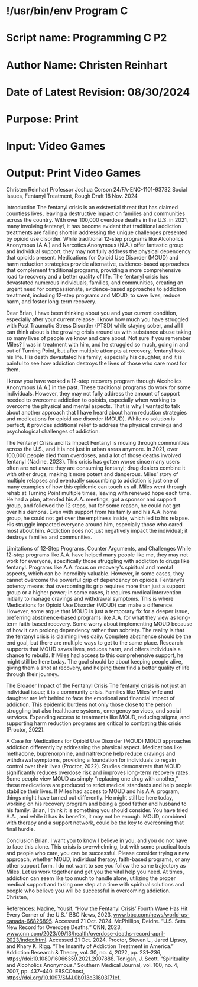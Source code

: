 # !/usr/bin/env Program C
# Script name: Programming C P2
# Author Name: Christen Reinhart
# Date of Latest Revision: 08/30/2024
# Purpose: Print
# Input: Video Games
# Output: Print Video Games

Christen Reinhart
Professor Joshua Corson
24/FA-ENC-1101-93732
Social Issues, Fentanyl Treatment, Rough Draft
18 Nov. 2024

Introduction
The fentanyl crisis is an existential threat that has claimed countless lives, leaving a destructive impact on families and communities across the country. With over 100,000 overdose deaths in the U.S. in 2021, many involving fentanyl, it has become evident that traditional addiction treatments are falling short in addressing the unique challenges presented by opioid use disorder. While traditional 12-step programs like Alcoholics Anonymous (A.A.) and Narcotics Anonymous (N.A.) offer fantastic group and individual support, they may not fully address the physical dependency that opioids present. Medications for Opioid Use Disorder (MOUD) and harm reduction strategies provide alternative, evidence-based approaches that complement traditional programs, providing a more comprehensive road to recovery and a better quality of life. The fentanyl crisis has devastated numerous individuals, families, and communities, creating an urgent need for compassionate, evidence-based approaches to addiction treatment, including 12-step programs and MOUD, to save lives, reduce harm, and foster long-term recovery.

Dear Brian,
I have been thinking about you and your current condition, especially after your current relapse. I know how much you have struggled with Post Traumatic Stress Disorder (PTSD) while staying sober, and all I can think about is the growing crisis around us with substance abuse taking so many lives of people we know and care about. Not sure if you remember Miles? I was in treatment with him, and he struggled so much, going in and out of Turning Point, but after multiple attempts at recovery, fentanyl took his life. His death devastated his family, especially his daughter, and it is painful to see how addiction destroys the lives of those who care most for them.

I know you have worked a 12-step recovery program through Alcoholics Anonymous (A.A.) in the past. These traditional programs do work for some individuals. However, they may not fully address the amount of support needed to overcome addiction to opioids, especially when working to overcome the physical and mental aspects. That is why I wanted to talk about another approach that I have heard about harm reduction strategies and medications for opioid use disorder (MOUD). While no solution is perfect, it provides additional relief to address the physical cravings and psychological challenges of addiction. 

The Fentanyl Crisis and Its Impact
Fentanyl is moving through communities across the U.S., and it is not just in urban areas anymore. In 2021, over 100,000 people died from overdoses, and a lot of those deaths involved fentanyl (Nadine, 2023). This crisis has gotten worse since many users often are not aware they are consuming fentanyl; drug dealers combine it with other drugs, making it more potent and dangerous. Miles’ story of multiple relapses and eventually succumbing to addiction is just one of many examples of how this epidemic can touch us all. Miles went through rehab at Turning Point multiple times, leaving with renewed hope each time. He had a plan, attended his A.A. meetings, got a sponsor and support group, and followed the 12 steps, but for some reason, he could not get over his demons. Even with support from his family and his A.A. home group, he could not get over the emptiness inside, which led to his relapse. His struggle impacted everyone around him, especially those who cared most about him. Addiction does not just negatively impact the individual; it destroys families and communities.

Limitations of 12-Step Programs, Counter Arguments, and Challenges
While 12-step programs like A.A. have helped many people like me, they may not work for everyone, specifically those struggling with addiction to drugs like fentanyl. Programs like A.A. focus on recovery's spiritual and mental aspects, which can be incredibly valuable. However, in some cases, they cannot overcome the powerful grip of dependency on opioids. Fentanyl’s potency means that overcoming its grip requires more than just a support group or a higher power; in some cases, it requires medical intervention initially to manage cravings and withdrawal symptoms. This is where Medications for Opioid Use Disorder (MOUD) can make a difference. However, some argue that MOUD is just a temporary fix for a deeper issue, preferring abstinence-based programs like A.A. for what they view as long-term faith-based recovery. Some worry about implementing MOUD because of how it can prolong dependency rather than sobriety. The reality is that the fentanyl crisis is claiming lives daily. Complete abstinence should be the end goal, but there are multiple ways to get to the same place. Research supports that MOUD saves lives, reduces harm, and offers individuals a chance to rebuild. If Miles had access to this comprehensive support, he might still be here today. The goal should be about keeping people alive, giving them a shot at recovery, and helping them find a better quality of life through their journey.

The Broader Impact of the Fentanyl Crisis
The fentanyl crisis is not just an individual issue; it is a community crisis. Families like Miles’ wife and daughter are left behind to face the emotional and financial impact of addiction. This epidemic burdens not only those close to the person struggling but also healthcare systems, emergency services, and social services. Expanding access to treatments like MOUD, reducing stigma, and supporting harm reduction programs are critical to combating this crisis (Proctor, 2022).

A Case for Medications for Opioid Use Disorder (MOUD)
MOUD approaches addiction differently by addressing the physical aspect. Medications like methadone, buprenorphine, and naltrexone help reduce cravings and withdrawal symptoms, providing a foundation for individuals to regain control over their lives (Proctor, 2022). Studies demonstrate that MOUD significantly reduces overdose risk and improves long-term recovery rates. Some people view MOUD as simply “replacing one drug with another,” these medications are produced to strict medical standards and help people stabilize their lives. If Miles had access to MOUD and his A.A. program, things might have turned out differently. He might still be here today, working on his recovery program and being a good father and husband to his family. Brian, I think it is something you should consider. You have tried A.A., and while it has its benefits, it may not be enough. MOUD, combined with therapy and a support network, could be the key to overcoming that final hurdle.

Conclusion
Brian, I want you to know I believe in you, and you do not have to face this alone. This crisis is overwhelming, but with some practical tools and people who care, you can be successful. Please consider trying a new approach, whether MOUD, individual therapy, faith-based programs, or any other support form. I do not want to see you follow the same trajectory as Miles. Let us work together and get you the vital help you need. At times, addiction can seem like too much to handle alone, utilizing the proper medical support and taking one step at a time with spiritual solutions and people who believe you will be successful in overcoming addiction.
Christen,

References:
Nadine, Yousif. “How the Fentanyl Crisis’ Fourth Wave Has Hit Every Corner of the U.S.” BBC News, 2023, www.bbc.com/news/world-us-canada-66826895. Accessed 21 Oct. 2024.
McPhillips, Deidre. “U.S. Sets New Record for Overdose Deaths.” CNN, 2023, www.cnn.com/2023/09/13/health/overdose-deaths-record-april-2023/index.html. Accessed 21 Oct. 2024.
Proctor, Steven L., Jared Lipsey, and Khary K. Rigg. “The Insanity of Addiction Treatment in America.” Addiction Research & Theory, vol. 30, no. 4, 2022, pp. 231–236, https://doi:10.1080/16066359.2021.2007888.
Tonigan, J. Scott. “Spirituality and Alcoholics Anonymous.” Southern Medical Journal, vol.             100, no. 4, 2007, pp. 437–440. EBSCOhost, https://doi.org/10.1097/SMJ.0b013e31803171ef.




